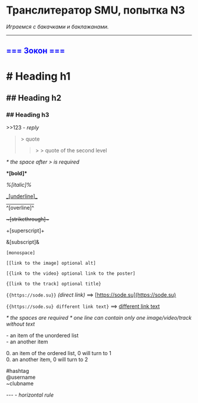 # Транслитератор SMU, попытка N3
*Играемся с бакачками и баклажанами.*

***

<h2 style="color: blue;"> === Зокон === </h2>


# # Heading h1
## ## Heading h2
### ## Heading h3


\>\>123 - *reply*

> \> quote
>> \> \> quote of the second level

*\* the space after > is required*


**\*[bold]\***

*%[italic]%*

<span style="text-decoration: underline;">\_[underline]\_</span>

<span style="text-decoration: overline;">\^[overline]\^</span>

~~\~[strikethrough]\~~~

<span style="vertical-align: super;">\+[superscript]\+</span>

<span style="vertical-align: super;">\&[subscript]\&</span>

```[monospace]```


`[[link to the image] optional alt]`

`[{link to the video} optional link to the poster]`

`{[link to the track] optional title}`

`{{https://sode.su}}` *(direct link)* ==> [https://sode.su](https://sode.su)

`{{https://sode.su} different link text}` ==> [different link text](https://sode.su)

*\* the spaces are required*
*\* one line can contain only one image/video/track without text*


\- an item of the unordered list  
\- an another item

0\. an item of the ordered list, 0 will turn to 1  
0\. an another item, 0 will turn to 2


\#hashtag  
@username  
\~clubname  


\-\-\- - *horizontal rule*
